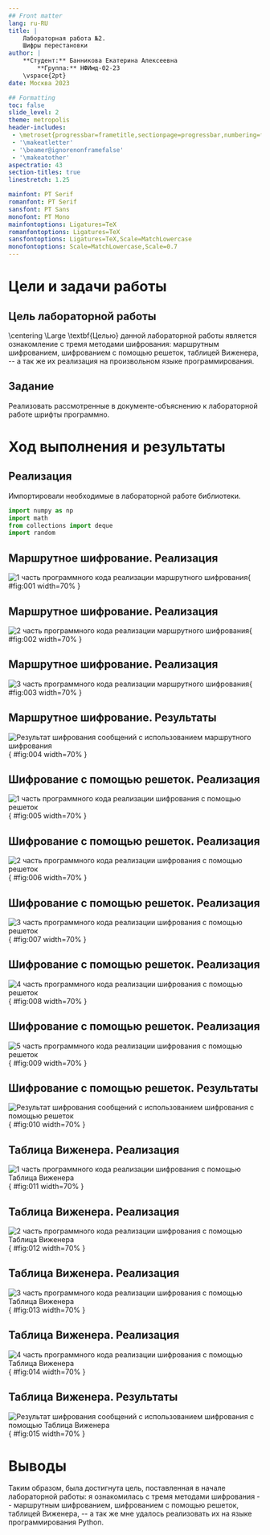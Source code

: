 ```yaml
---
## Front matter
lang: ru-RU
title: |
    Лабораторная работа №2.
    Шифры перестановки
author: |
    **Студент:** Банникова Екатерина Алексеевна
		**Группа:** НФИмд-02-23  
    \vspace{2pt}
date: Москва 2023

## Formatting
toc: false
slide_level: 2
theme: metropolis
header-includes:
 - \metroset{progressbar=frametitle,sectionpage=progressbar,numbering=fraction}
 - '\makeatletter'
 - '\beamer@ignorenonframefalse'
 - '\makeatother'
aspectratio: 43
section-titles: true
linestretch: 1.25

mainfont: PT Serif
romanfont: PT Serif
sansfont: PT Sans
monofont: PT Mono
mainfontoptions: Ligatures=TeX
romanfontoptions: Ligatures=TeX
sansfontoptions: Ligatures=TeX,Scale=MatchLowercase
monofontoptions: Scale=MatchLowercase,Scale=0.7
---
```


# Цели и задачи работы

## Цель лабораторной работы

\centering \Large \textbf{Целью} данной лабораторной работы является ознакомление с тремя методами шифрования: маршрутным шифрованием, шифрованием с помощью решеток, таблицей Виженера, -- а так же их реализация на произвольном языке программирования.

## Задание

Реализовать рассмотренные в документе-объяснению к лабораторной работе шрифты программно.

# Ход выполнения и результаты

## Реализация
Импортировали необходимые в лабораторной работе библиотеки.
```python
import numpy as np
import math
from collections import deque
import random
```

## Маршрутное шифрование. Реализация
![1 часть программного кода реализации маршрутного шифрования](image/comp1_marsh.png){ #fig:001 width=70% }

## Маршрутное шифрование. Реализация
![2 часть программного кода реализации маршрутного шифрования](image/comp2_marsh.png){ #fig:002 width=70% }

## Маршрутное шифрование. Реализация
![3 часть программного кода реализации маршрутного шифрования](image/comp3_marsh.png){ #fig:003 width=70% }

## Маршрутное шифрование. Результаты

![Результат шифрования сообщений с использованием маршрутного шифрования](image/result_marsh.png){ #fig:004 width=70% }

## Шифрование с помощью решеток. Реализация
![1 часть программного кода реализации шифрования с помощью решеток](image/comp1_grille.png){ #fig:005 width=70% }

## Шифрование с помощью решеток. Реализация
![2 часть программного кода реализации шифрования с помощью решеток](image/comp2_grille.png){ #fig:006 width=70% }

## Шифрование с помощью решеток. Реализация
![3 часть программного кода реализации шифрования с помощью решеток](image/comp3_grille.png){ #fig:007 width=70% }

## Шифрование с помощью решеток. Реализация
![4 часть программного кода реализации шифрования с помощью решеток](image/comp4_grille.png){ #fig:008 width=70% }

## Шифрование с помощью решеток. Реализация
![5 часть программного кода реализации шифрования с помощью решеток](image/comp5_grille.png){ #fig:009 width=70% }

## Шифрование с помощью решеток. Результаты
![Результат шифрования сообщений с использованием шифрования с помощью решеток](image/result_grille.png){ #fig:010 width=70% }

## Таблица Виженера. Реализация
![1 часть программного кода реализации шифрования с помощью Таблица Виженера](image/comp1_vigener.png){ #fig:011 width=70% }

## Таблица Виженера. Реализация
![2 часть программного кода реализации шифрования с помощью Таблица Виженера](image/comp2_vigener.png){ #fig:012 width=70% }

## Таблица Виженера. Реализация
![3 часть программного кода реализации шифрования с помощью Таблица Виженера](image/comp3_vigener.png){ #fig:013 width=70% }

## Таблица Виженера. Реализация
![4 часть программного кода реализации шифрования с помощью Таблица Виженера](image/comp4_vigener.png){ #fig:014 width=70% }

## Таблица Виженера. Результаты
![Результат шифрования сообщений с использованием шифрования с помощью Таблица Виженера](image/result_vigener.png){ #fig:015 width=70% }

# Выводы

Таким образом, была достигнута цель, поставленная в начале лабораторной работы: я ознакомилась с тремя методами шифрования -- маршрутным шифрованием, шифрованием с помощью решеток, таблицей Виженера, -- а так же мне удалось реализовать их на языке программирования Python.

